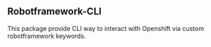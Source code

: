## Robotframework-CLI 

This package provide CLI way to interact with Openshift via custom robotframework keywords.
